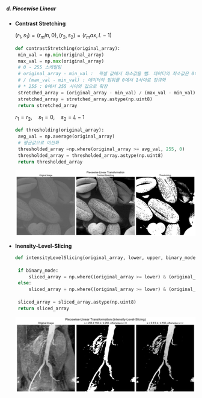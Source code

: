 ##### d. Piecewise Linear
- **Contrast Stretching**

   $(r_1, s_1) = (r_min, 0), (r_2, s_2) = (r_max, L-1)$

   ``` python
   def contrastStretching(original_array):
    min_val = np.min(original_array)
    max_val = np.max(original_array)
    # 0 ~ 255 스케일링
    # original_array - min_val :  픽셀 값에서 최소값을 뺌. 데이터의 최소값은 0이 됨.
    # / (max_val - min_val) : 데이터의 범위를 0에서 1사이로 정규화
    # * 255 : 0에서 255 사이의 값으로 확장
    stretched_array = (original_array - min_val) / (max_val - min_val) * 255 
    stretched_array = stretched_array.astype(np.uint8)
    return stretched_array
   ```
   
   $r_1 = r_2, \quad s_1 = 0, \quad s_2 = L - 1$
   
   ``` python
   def thresholding(original_array):
    avg_val = np.average(original_array)
    # 평균값으로 이진화
    thresholded_array =np.where(original_array >= avg_val, 255, 0)
    thresholded_array = thresholded_array.astype(np.uint8)
    return thresholded_array
   ```
    ![](ch03/Images/Result/ex07_PiecewiseLinear.png)
   
- **Inensity-Level-Slicing**
   ``` python
   def intensityLevelSlicing(original_array, lower, upper, binary_mode):
    
    if binary_mode:
        sliced_array = np.where((original_array >= lower) & (original_array <= upper), 255, 0)
    else:
        sliced_array = np.where((original_array >= lower) & (original_array <= upper), 0, original_array)
        
    sliced_array = sliced_array.astype(np.uint8)
    return sliced_array
   ```
     ![](ch03\Images\Result\ex08_PiecewiseLinear.png)
